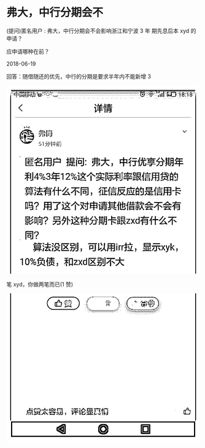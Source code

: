# 弗大，中行分期会不

(提问)匿名用户 : 弗大，中行分期会不会影响浙江和宁波 3 年 期先息后本 xyd 的申请？

应申请哪种在前？

2018-06-19

回答：随借随还的优先，中行的分期是要求半年内不能新增 3

![image](img/Image_121.png)

笔 xyd，你做两笔而已(1 赞)

![image](img/Image_122.png)